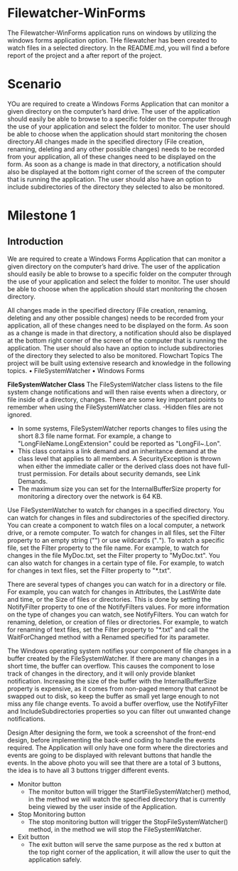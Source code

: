 # Filewatcher-WinForms
The Filewatcher-WinForms application runs on windows by utilizing the windows forms application option.
THe filewatcher has been created to watch files in a selected directory.
In the README.md, you will find a before report of the project and a after report of the project.

# Scenario
YOu are required to create a Windows Forms Application that can monitor a given directory on the computer’s hard drive. The user of the application should easily be able to browse to a specific folder on  the  computer  through  the  use  of  your  application  and  select  the  folder  to  monitor.  The  user should be able to choose when the application should start monitoring the chosen directory.All changes made in the specified directory (File creation, renaming, deleting and any other possible changes) needs to be recorded from your application, all of these changes need to be displayed on the form. As soon as a change is made in that directory, a notification should also be displayed at the bottom right corner of the screen of the computer that is running the application. The user should also have an option to include subdirectories of the directory they selected to also be monitored.

# Milestone 1

## Introduction
We are required to create a Windows Forms Application that can monitor a given directory on the
computer’s hard drive. The user of the application should easily be able to browse to a specific
folder on the computer through the use of your application and select the folder to monitor.
The user should be able to choose when the application should start monitoring the chosen
directory.

All changes made in the specified directory (File creation, renaming, deleting and any other possible
changes) needs to be recorded from your application, all of these changes need to be displayed on
the form. As soon as a change is made in that directory, a notification should also be displayed at the
bottom right corner of the screen of the computer that is running the application.
The user should also have an option to include subdirectories of the directory they selected to also
be monitored.
Flowchart 
Topics The project will be built using extensive research and knowledge in the following topics.
  • FileSystemWatcher
  • Windows Forms
  
**FileSystemWatcher Class**
The FileSystemWatcher class listens to the file system change notifications and will then raise events
when a directory, or file inside of a directory, changes.
There are some key important points to remember when using the FileSystemWatcher class.
-Hidden files are not ignored.
- In some systems, FileSystemWatcher reports changes to files using the short 8.3 file name
    format. For example, a change to "LongFileName.LongExtension" could be reported as
    "LongFil~.Lon".
- This class contains a link demand and an inheritance demand at the class level that applies
    to all members. A SecurityException is thrown when either the immediate caller or the
    derived class does not have full-trust permission. For details about security demands, see
    Link Demands.
- The maximum size you can set for the InternalBufferSize property for monitoring a directory
    over the network is 64 KB.
    
Use FileSystemWatcher to watch for changes in a specified directory. You can watch for changes in
files and subdirectories of the specified directory. You can create a component to watch files on a
local computer, a network drive, or a remote computer.
To watch for changes in all files, set the Filter property to an empty string ("") or use wildcards
("*.*"). To watch a specific file, set the Filter property to the file name. For example, to watch for
changes in the file MyDoc.txt, set the Filter property to "MyDoc.txt". You can also watch for changes
in a certain type of file. For example, to watch for changes in text files, set the Filter property to
"*.txt".

There are several types of changes you can watch for in a directory or file. For example, you can
watch for changes in Attributes, the LastWrite date and time, or the Size of files or directories. This is
done by setting the NotifyFilter property to one of the NotifyFilters values. For more information on
the type of changes you can watch, see NotifyFilters.
You can watch for renaming, deletion, or creation of files or directories. For example, to watch for
renaming of text files, set the Filter property to "*.txt" and call the WaitForChanged method with
a Renamed specified for its parameter.

The Windows operating system notifies your component of file changes in a buffer created by
the FileSystemWatcher. If there are many changes in a short time, the buffer can overflow. This
causes the component to lose track of changes in the directory, and it will only provide blanket
notification. Increasing the size of the buffer with the InternalBufferSize property is expensive, as it
comes from non-paged memory that cannot be swapped out to disk, so keep the buffer as small yet
large enough to not miss any file change events. To avoid a buffer overflow, use
the NotifyFilter and IncludeSubdirectories properties so you can filter out unwanted change
notifications.

Design
After designing the form, we took a screenshot of the front-end design, before implementing the
back-end coding to handle the events required.
The Application will only have one form where the directories and events are going to be displayed
with relevant buttons that handle the events.
In the above photo you will see that there are a total of 3 buttons, the idea is to have all 3 buttons
trigger different events.
- Monitor button
  - The monitor button will trigger the StartFileSystemWatcher() method, in the
      method we will watch the specified directory that is currently being viewed by the
      user inside of the Application.
- Stop Monitoring button
  - The stop monitoring button will trigger the StopFileSystemWatcher() method, in the
      method we will stop the FileSystemWatcher.
- Exit button
  - The exit button will serve the same purpose as the red x button at the top right
      corner of the application, it will allow the user to quit the application safely.
